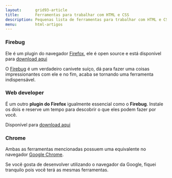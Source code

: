 ```yaml
---
layout:      grid93-article
title:       Ferramentas para trabalhar com HTML e CSS
description: Pequenas lista de ferramentas para trabalhar com HTML e CSS
menu:        html-artigos
---
```


### Firebug

Ele é um plugin do navegador [Firefox](https://www.mozilla.org/pt-BR/firefox/new/ "link-externo"), ele é open source e 
está disponível para [download aqui](https://addons.mozilla.org/pt-br/firefox/addon/firebug "link-externo")

O [Firebug](https://getfirebug.com/ "link-externo") é um verdadeiro canivete suíço, dá para fazer uma coisas impressionantes
com ele e no fim, acaba se tornando uma ferramenta indispensável.


### Web developer

É um outro __plugin do Firefox__ igualmente essencial como o __Firebug__. Instale os dois e reserve um tempo para descobrir 
o que eles podem fazer por você.

Disponível para [download aqui](https://addons.mozilla.org/pt-br/firefox/addon/web-developer/ "link-externo")


### Chrome

Ambas as ferramentas mencionadas possuem uma equivalente no navegador [Google Chrome](https://www.google.com/chrome/ "link-externo").

Se você gosta de desenvolver utilizando o navegador da Google, fiquei tranquilo pois você terá as mesmas ferramentas.